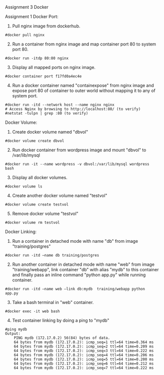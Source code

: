 Assignment 3 Docker

Assignment 1
Docker Port:
1. Pull nginx image from dockerhub.
```
#docker pull nginx
```
2. Run a container from nginx image and map container port 80 to system port 80.
```
#docker run -itdp 80:80 nginx
```
3. Display all mapped ports on nginx image.
```
#docker container port f17fd0a4ec4e
```
4. Run a docker container named "containexpose" from nginx image and expose port 80 of container to outer world without mapping it to any of system port.
```
#docker run -itd --network host --name nginx nginx
# Access Nginx by browsing to http://localhost:80/ (to verify)
#netstat -tulpn | grep :80 (to verify)
```
Docker Volume:

1. Create docker volume named "dbvol"
```
#docker volume create dbvol
```
2. Run docker container from wordpress image and mount "dbvol" to /var/lib/mysql
```
#docker run -it --name wordpress -v dbvol:/var/lib/mysql wordpress bash
```
3. Display all docker volumes.
```
#docker volume ls
```
4. Create another docker volume named "testvol"
```
#docker volume create testvol
```
5. Remove docker volume "testvol"
```
#docker volume rm testvol
```

Docker Linking:

1. Run a container in detached mode with name "db" from image "training/postgres"
```
#docker run -itd –name db training/postgres
```
2. Run another container in detached mode with name "web" from image "training/webapp", link container "db" with alias "mydb" to this container and finally pass an inline command "python app.py" while running container.
```
#docker run -itd –name web –link db:mydb  training/webapp python app.py
```
3. Take a bash terminal in "web" container.
```
#docker exec -it web bash
```
4. Test container linking by doing a ping to "mydb"
```
#ping mydb
Output:
	PING mydb (172.17.0.2) 56(84) bytes of data.
	64 bytes from mydb (172.17.0.2): icmp_seq=1 ttl=64 time=0.364 ms
	64 bytes from mydb (172.17.0.2): icmp_seq=2 ttl=64 time=0.209 ms
	64 bytes from mydb (172.17.0.2): icmp_seq=3 ttl=64 time=0.222 ms
	64 bytes from mydb (172.17.0.2): icmp_seq=4 ttl=64 time=0.206 ms
	64 bytes from mydb (172.17.0.2): icmp_seq=5 ttl=64 time=0.200 ms
	64 bytes from mydb (172.17.0.2): icmp_seq=6 ttl=64 time=0.212 ms
	64 bytes from mydb (172.17.0.2): icmp_seq=7 ttl=64 time=0.222 ms
```
